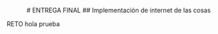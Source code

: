 <p align="center">
# ENTREGA FINAL
## Implementación de internet de las cosas
</p>
RETO
hola
prueba
